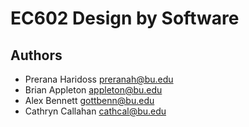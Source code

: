 # EC602 Design by Software

## Authors
- Prerana Haridoss preranah@bu.edu
- Brian Appleton appleton@bu.edu
- Alex Bennett gottbenn@bu.edu
- Cathryn Callahan cathcal@bu.edu
